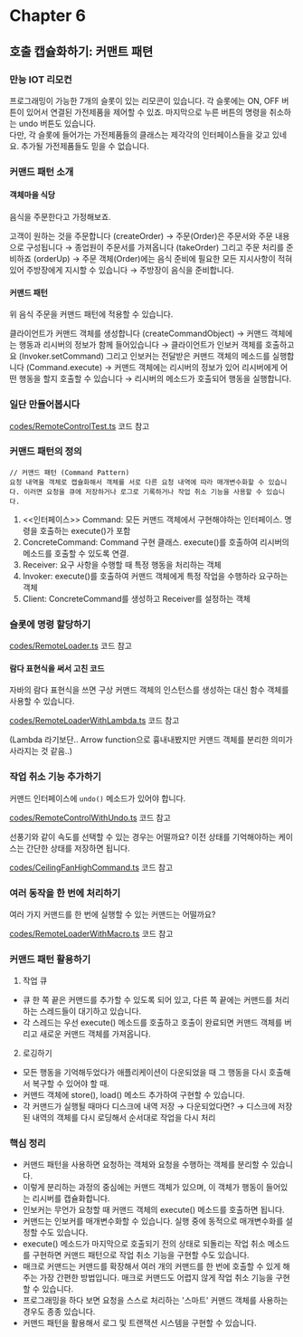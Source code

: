 # Chapter 6

## 호출 캡슐화하기: 커맨트 패텬

### 만능 IOT 리모컨

프로그래밍이 가능한 7개의 슬롯이 있는 리모콘이 있습니다. 각 슬롯에는 ON, OFF 버튼이 있어서 연결된 가전제품을 제어할 수 있죠. 마지막으로 누른 버튼의 명령을 취소하는 undo 버튼도 있습니다.\
다만, 각 슬롯에 들어가는 가전제품들의 클래스는 제각각의 인터페이스들을 갖고 있네요. 추가될 가전제품들도 믿을 수 없습니다.

### 커맨드 패턴 소개

#### 객체마을 식당

음식을 주문한다고 가정해보죠.

고객이 원하는 것을 주문합니다 (createOrder) &rarr; 주문(Order)은 주문서와 주문 내용으로 구성됩니다 &rarr; 종업원이 주문서를 가져옵니다 (takeOrder) 그리고 주문 처리를 준비하죠 (orderUp) &rarr; 주문 객체(Order)에는 음식 준비에 필요한 모든 지시사항이 적혀 있어 주방장에게 지시할 수 있습니다 &rarr; 주방장이 음식을 준비합니다.

#### 커맨드 패턴

위 음식 주문을 커맨드 패턴에 적용할 수 있습니다.

클라이언트가 커맨드 객체를 생성합니다 (createCommandObject) &rarr; 커맨드 객체에는 행동과 리시버의 정보가 함께 들어있습니다 &rarr; 클라이언트가 인보커 객체를 호출하고요 (Invoker.setCommand) 그리고 인보커는 전달받은 커맨드 객체의 메소드를 실행합니다 (Command.execute) &rarr; 커맨드 객체에는 리시버의 정보가 있어 리시버에게 어떤 행동을 할지 호출할 수 있습니다 &rarr; 리시버의 메소드가 호출되어 행동을 실행합니다.

### 일단 만들어봅시다

[codes/RemoteControlTest.ts](./codes/RemoteControlTest.ts) 코드 참고

### 커맨드 패턴의 정의

```text
// 커맨드 패턴 (Command Pattern)
요청 내역을 객체로 캡슐화해서 객체를 서로 다른 요청 내역에 따라 매개변수화할 수 있습니다. 이러면 요청을 큐에 저장하거나 로그로 기록하거나 작업 취소 기능을 사용할 수 있습니다.
```

1. <<인터페이스>> Command: 모든 커맨드 객체에서 구현해야하는 인터페이스. 명령을 호출하는 execute()가 포함
2. ConcreteCommand: Command 구현 클래스. execute()를 호출하여 리시버의 메소드를 호출할 수 있도록 연결.
3. Receiver: 요구 사항을 수행할 때 특정 행동을 처리하는 객체
4. Invoker: execute()를 호출하여 커맨드 객체에게 특정 작업을 수행하라 요구하는 객체
5. Client: ConcreteCommand를 생성하고 Receiver를 설정하는 객체

### 슬롯에 명령 할당하기

[codes/RemoteLoader.ts](./codes/RemoteLoader.ts) 코드 참고

#### 람다 표현식을 써서 고친 코드

자바의 람다 표현식을 쓰면 구상 커맨드 객체의 인스턴스를 생성하는 대신 함수 객체를 사용할 수 있습니다.

[codes/RemoteLoaderWithLambda.ts](./codes/RemoteLoaderWithLambda.ts) 코드 참고

(Lambda 라기보단.. Arrow function으로 흉내내봤지만 커맨드 객체를 분리한 의미가 사라지는 것 같음..)

### 작업 취소 기능 추가하기

커맨드 인터페이스에 `undo()` 메소드가 있어야 합니다.

[codes/RemoteControlWithUndo.ts](./codes/RemoteControlWithUndo.ts) 코드 참고

선풍기와 같이 속도를 선택할 수 있는 경우는 어떨까요? 이전 상태를 기억해야하는 케이스는 간단한 상태를 저장하면 됩니다.

[codes/CeilingFanHighCommand.ts](./codes/CeilingFanHighCommand.ts) 코드 참고

### 여러 동작을 한 번에 처리하기

여러 가지 커맨드를 한 번에 실행할 수 있는 커맨드는 어떨까요?

[codes/RemoteLoaderWithMacro.ts](./codes/RemoteLoaderWithMacro.ts) 코드 참고

### 커맨드 패턴 활용하기

1. 작업 큐
  - 큐 한 쪽 끝은 커맨드를 추가할 수 있도록 되어 있고, 다른 쪽 끝에는 커맨드를 처리하는 스레드들이 대기하고 있습니다.
  - 각 스레드는 우선 execute() 메소드를 호출하고 호출이 완료되면 커맨드 객체를 버리고 새로운 커맨드 객체를 가져옵니다.
2. 로깅하기
  - 모든 행동을 기억해두었다가 애플리케이션이 다운되었을 때 그 행동을 다시 호출해서 복구할 수 있어야 할 때.
  - 커맨드 객체에 store(), load() 메소드 추가하여 구현할 수 있습니다.
  - 각 커맨드가 실행될 때마다 디스크에 내역 저장 &rarr; 다운되었다면? &rarr; 디스크에 저장된 내역의 객체를 다시 로딩해서 순서대로 작업을 다시 처리

### 핵심 정리

- 커맨드 패턴을 사용하면 요청하는 객체와 요청을 수행하는 객체를 분리할 수 있습니다.
- 이렇게 분리하는 과정의 중심에는 커맨드 객체가 있으며, 이 객체가 행동이 들어있는 리시버를 캡슐화합니다.
- 인보커는 무언가 요청할 때 커맨드 객체의 execute() 메소드를 호출하면 됩니다.
- 커맨드는 인보커를 매개변수화할 수 있습니다. 실행 중에 동적으로 매개변수화를 설정할 수도 있습니다.
- execute() 메소드가 마지막으로 호출되기 전의 상태로 되돌리는 작업 취소 메소드를 구현하면 커맨드 패턴으로 작업 취소 기능을 구현할 수도 있습니다.
- 매크로 커맨드는 커맨드를 확장해서 여러 개의 커맨드를 한 번에 호출할 수 있게 해주는 가장 간편한 방법입니다. 매크로 커맨드도 어렵지 않게 작업 취소 기능을 구현할 수 있습니다.
- 프로그래밍을 하다 보면 요청을 스스로 처리하는 '스마트' 커맨드 객체를 사용하는 경우도 종종 있습니다.
- 커맨드 패턴을 활용해서 로그 및 트랜잭션 시스템을 구현할 수 있습니다.
